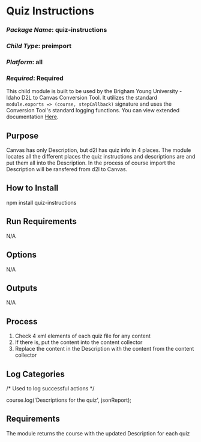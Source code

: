 # Quiz Instructions
### *Package Name*: quiz-instructions
### *Child Type*: preimport
### *Platform*: all
### *Required*: Required

This child module is built to be used by the Brigham Young University - Idaho D2L to Canvas Conversion Tool. It utilizes the standard `module.exports => (course, stepCallback)` signature and uses the Conversion Tool's standard logging functions. You can view extended documentation [Here](https://github.com/byuitechops/d2l-to-canvas-conversion-tool/tree/master/documentation).

## Purpose

Canvas has only Description, but d2l has quiz info in 4 places. The module locates all the different places the quiz instructions and descriptions are and put them all into the Description.  In the process of course import the Description will be ransfered from d2l to Canvas. 

## How to Install

npm install quiz-instructions

## Run Requirements

N/A

## Options

N/A

## Outputs

N/A

## Process

1. Check 4 xml elements of each quiz file for any content 
2. If there is, put the content into the content collector
3. Replace the content in the Description with the content from the content collector

## Log Categories

/* Used to log successful actions */

course.log('Descriptions for the quiz', jsonReport);

## Requirements

The module returns the course with the updated Description for each quiz
